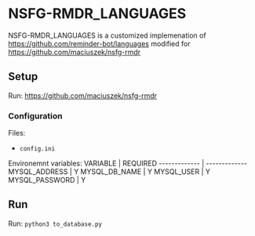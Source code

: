 # NSFG-RMDR_LANGUAGES

NSFG-RMDR_LANGUAGES is a customized implemenation of https://github.com/reminder-bot/languages modified for https://github.com/maciuszek/nsfg-rmdr

## Setup

Run: https://github.com/maciuszek/nsfg-rmdr

### Configuration

Files:
* `config.ini` 

Environemnt variables:
VARIABLE | REQUIRED
------------- | -------------
MYSQL_ADDRESS | Y
MYSQL_DB_NAME | Y
MYSQL_USER | Y
MYSQL_PASSWORD | Y

## Run

Run: `python3 to_database.py`
